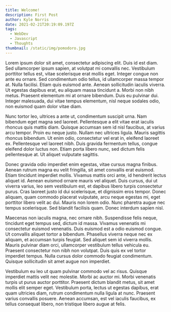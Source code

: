 ```yaml
---
title: Welcome!
description: First Post
author: Kyle Norris
date: 2021-02-21T20:19:09.197Z
tags:
  - WebDev
  - Javascript
  - Thoughts
thumbnail: /static/img/pomodoro.jpg
---
```

Lorem ipsum dolor sit amet, consectetur adipiscing elit. Duis id est diam. Sed ullamcorper ipsum sapien, at volutpat mi convallis nec. Vestibulum porttitor tellus est, vitae scelerisque erat mollis eget. Integer congue non ante eu ornare. Sed condimentum odio tellus, id ullamcorper massa tempor at. Nulla facilisi. Etiam quis euismod ante. Aenean sollicitudin iaculis viverra. Ut egestas dapibus erat, eu aliquam massa tincidunt a. Morbi non nibh metus. Praesent elementum mi at ornare bibendum. Duis eu pulvinar dui. Integer malesuada, dui vitae tempus elementum, nisl neque sodales odio, non euismod quam dolor vitae diam.

Nunc tortor leo, ultrices a ante ut, condimentum suscipit urna. Nam bibendum eget magna sed laoreet. Pellentesque a elit vitae erat iaculis rhoncus quis mattis diam. Quisque accumsan sem id nisl faucibus, at varius arcu tempor. Proin eu neque justo. Nullam nec ultrices ligula. Mauris sagittis rhoncus bibendum. Ut enim odio, consectetur vel erat in, eleifend laoreet ex. Pellentesque vel laoreet nibh. Duis gravida fermentum tellus, congue eleifend dolor luctus non. Etiam porta libero nunc, sed dictum felis pellentesque at. Ut aliquet vulputate sagittis.

Donec gravida odio imperdiet enim egestas, vitae cursus magna finibus. Aenean rutrum magna eu velit fringilla, sit amet convallis erat euismod. Etiam tincidunt imperdiet mollis. Vivamus mattis orci ante, id hendrerit lectus aliquet id. Aenean euismod ornare mauris vel aliquet. Duis cursus, dui ut viverra varius, leo sem vestibulum est, et dapibus libero turpis consectetur purus. Cras laoreet justo id dui scelerisque, et dignissim eros tempor. Donec aliquam, quam commodo placerat vulputate, arcu neque egestas mi, eget porttitor libero velit ac dui. Mauris non lorem odio. Nunc pharetra augue nec tempus scelerisque. Sed blandit facilisis quam. Donec interdum sapien nisl.

Maecenas non iaculis magna, nec ornare nibh. Suspendisse felis neque, tincidunt eget tempus sed, dictum id massa. Vivamus venenatis mi consectetur euismod venenatis. Duis euismod est a odio euismod congue. Ut convallis aliquet tortor a bibendum. Phasellus viverra neque nec ex aliquam, et accumsan turpis feugiat. Sed aliquet sem id viverra mollis. Mauris pulvinar diam orci, ullamcorper vestibulum tellus vehicula eu. Praesent consectetur non nibh non volutpat. Duis quis ex vel tortor imperdiet tempus. Nulla cursus dolor commodo feugiat condimentum. Quisque sollicitudin sit amet augue non imperdiet.

Vestibulum eu leo ut quam pulvinar commodo vel ac risus. Quisque imperdiet mattis velit nec molestie. Morbi ac auctor mi. Morbi venenatis turpis ut purus auctor porttitor. Praesent dictum blandit metus, sit amet mollis elit semper eget. Vestibulum porta, lectus ut egestas dapibus, erat quam ultricies diam, rutrum condimentum nulla ligula at nunc. Praesent varius convallis posuere. Aenean accumsan, est vel iaculis faucibus, ex tellus consequat libero, non tristique libero augue at felis.